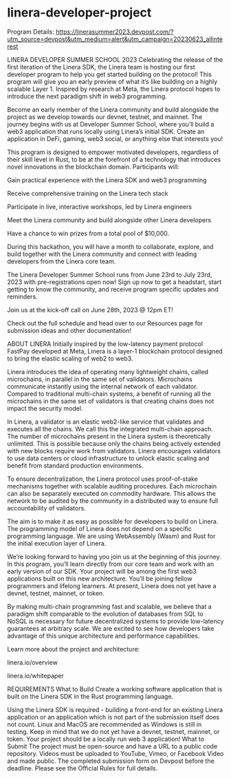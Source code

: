 # linera-developer-project
Program Details: https://linerasummer2023.devpost.com/?utm_source=devpost&utm_medium=alert&utm_campaign=20230623_allinterest

LINERA DEVELOPER SUMMER SCHOOL 2023
Celebrating the release of the first iteration of the Linera SDK, the Linera team is hosting our first developer program to help you get started building on the protocol! This program will give you an early preview of what it’s like building on a highly scalable Layer 1. Inspired by research at Meta, the Linera protocol hopes to introduce the next paradigm shift in web3 programming.

Become an early member of the Linera community and build alongside the project as we develop towards our devnet, testnet, and mainnet. The journey begins with us at Developer Summer School, where you’ll build a web3 application that runs locally using Linera’s initial SDK. Create an application in DeFi, gaming, web3 social, or anything else that interests you!

This program is designed to empower motivated developers, regardless of their skill level in Rust, to be at the forefront of a technology that introduces novel innovations in the blockchain domain. Participants will: 

Gain practical experience with the Linera SDK and web3 programming 

Receive comprehensive training on the Linera tech stack

Participate in live, interactive workshops, led by Linera engineers

Meet the Linera community and build alongside other Linera developers

Have a chance to win prizes from a total pool of $10,000.

During this hackathon, you will have a month to collaborate, explore, and build together with the Linera community and connect with leading developers from the Linera core team.

The Linera Developer Summer School runs from June 23rd to July 23rd, 2023 with pre-registrations open now! Sign up now to get a headstart, start getting to know the community, and receive program specific updates and reminders.

 Join us at the kick-off call on June 28th, 2023 @ 12pm ET!

Check out the full schedule and head over to our Resources page for submission ideas and other documentation!

ABOUT LINERA 
Initially inspired by the low-latency payment protocol FastPay developed at Meta, Linera is a layer-1 blockchain protocol designed to bring the elastic scaling of web2 to web3.

Linera introduces the idea of operating many lightweight chains, called microchains, in parallel in the same set of validators. Microchains communicate instantly using the internal network of each validator. Compared to traditional multi-chain systems, a benefit of running all the microchains in the same set of validators is that creating chains does not impact the security model.

In Linera, a validator is an elastic web2-like service that validates and executes all the chains. We call this the integrated multi-chain approach. The number of microchains present in the Linera system is theoretically unlimited. This is possible because only the chains being actively extended with new blocks require work from validators. Linera encourages validators to use data centers or cloud infrastructure to unlock elastic scaling and benefit from standard production environments.

To ensure decentralization, the Linera protocol uses proof-of-stake mechanisms together with scalable auditing procedures. Each microchain can also be separately executed on commodity hardware. This allows the network to be audited by the community in a distributed way to ensure full accountability of validators. 

The aim is to make it as easy as possible for developers to build on Linera. The programming model of Linera does not depend on a specific programming language. We are using WebAssembly (Wasm) and Rust for the initial execution layer of Linera.

We’re looking forward to having you join us at the beginning of this journey. In this program, you’ll learn directly from our core team and work with an early version of our SDK. Your project will be among the first web3 applications built on this new architecture. You’ll be joining fellow programmers and lifelong learners. At present, Linera does not yet have a devnet, testnet, mainnet, or token. 

By making multi-chain programming fast and scalable, we believe that a paradigm shift comparable to the evolution of databases from SQL to NoSQL is necessary for future decentralized systems to provide low-latency guarantees at arbitrary scale. We are excited to see how developers take advantage of this unique architecture and performance capabilities.

Learn more about the project and architecture:

linera.io/overview

linera.io/whitepaper

REQUIREMENTS
What to Build
Create a working software application that is built on the Linera SDK in the Rust programming language.

Using the Linera SDK is required - building a front-end for an existing Linera application or an application which is not part of the submission itself does not count. Linux and MacOS are recommended as Windows is still in testing. Keep in mind that we do not yet have a devnet, testnet, mainnet, or token. Your project should be a locally run web 3 application! 
What to Submit
The project must be open-source and have a URL to a public code repository.
Videos must be uploaded to YouTube, Vimeo, or Facebook Video and made public.
The completed submission form on Devpost before the deadline.
Please see the Official Rules for full details.
